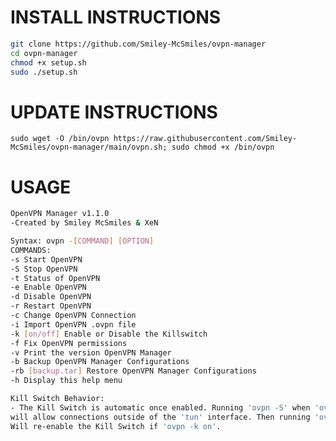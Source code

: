 # INSTALL INSTRUCTIONS

```sh
git clone https://github.com/Smiley-McSmiles/ovpn-manager
cd ovpn-manager
chmod +x setup.sh
sudo ./setup.sh
```

# UPDATE INSTRUCTIONS
`sudo wget -O /bin/ovpn https://raw.githubusercontent.com/Smiley-McSmiles/ovpn-manager/main/ovpn.sh; sudo chmod +x /bin/ovpn`

# USAGE

```sh
OpenVPN Manager v1.1.0
-Created by Smiley McSmiles & XeN

Syntax: ovpn -[COMMAND] [OPTION]
COMMANDS:
-s Start OpenVPN
-S Stop OpenVPN
-t Status of OpenVPN
-e Enable OpenVPN
-d Disable OpenVPN
-r Restart OpenVPN
-c Change OpenVPN Connection
-i Import OpenVPN .ovpn file
-k [on/off] Enable or Disable the Killswitch
-f Fix OpenVPN permissions
-v Print the version OpenVPN Manager
-b Backup OpenVPN Manager Configurations
-rb [backup.tar] Restore OpenVPN Manager Configurations
-h Display this help menu

Kill Switch Behavior:
- The Kill Switch is automatic once enabled. Running 'ovpn -S' when 'ovpn -k on'
will allow connections outside of the 'tun' interface. Then running 'ovpn -s'
Will re-enable the Kill Switch if 'ovpn -k on'.

```
